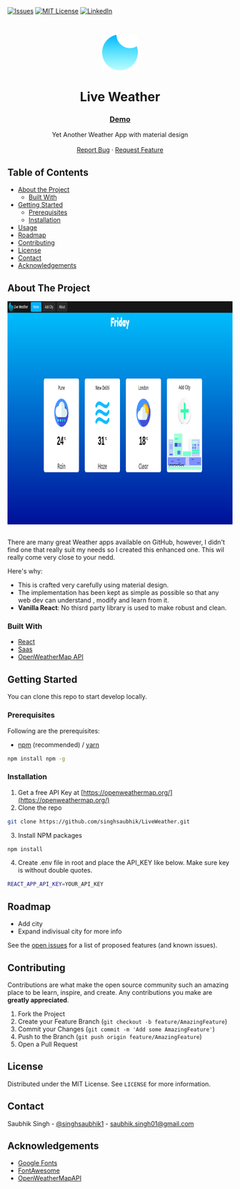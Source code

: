 [![Issues][issues-shield]][issues-url]
[![MIT License][license-shield]][license-url]
[![LinkedIn][linkedin-shield]][linkedin-url]

<!-- PROJECT LOGO -->
<br />
<p align="center">
<a>
<img src="https://raw.githubusercontent.com/singhsaubhik/LiveWeather/master/public/logo200.png" alt="Logo" width="80" height="80">
  </a>

  <h1 align="center">Live Weather</h1>
  <a href="https://liveweather1.netlify.app">
    <h3 align="center">Demo</h3>
  </a>

  <p align="center">
    Yet Another Weather App with material design
    <br />
    <br />
    <a href="https://github.com/singhsaubhik/LiveWeather/issues">Report Bug</a>
    ·
    <a href="https://github.com/singhsaubhik/LiveWeather/issues">Request Feature</a>
  </p>
</p>

<!-- TABLE OF CONTENTS -->

## Table of Contents

- [About the Project](#about-the-project)
  - [Built With](#built-with)
- [Getting Started](#getting-started)
  - [Prerequisites](#prerequisites)
  - [Installation](#installation)
- [Usage](#usage)
- [Roadmap](#roadmap)
- [Contributing](#contributing)
- [License](#license)
- [Contact](#contact)
- [Acknowledgements](#acknowledgements)

<!-- ABOUT THE PROJECT -->

## About The Project

<img align="center" src="https://raw.githubusercontent.com/singhsaubhik/LiveWeather/master/screenshots/img1.png" alt="ScreenShot1" width="1200" height="500">

<br />
<br />

There are many great Weather apps available on GitHub, however, I didn't find one that really suit my needs so I created this enhanced one. This wil really come very close to your nedd.

Here's why:

- This is crafted very carefully using material design.
- The implementation has been kept as simple as possible so that any web dev can understand , modify and learn from it.
- **Vanilla React**: No thisrd party library is used to make robust and clean.


### Built With

- [React](https://reactjs.org)
- [Saas](https://sass-lang.com)
- [OpenWeatherMap API](https://openweathermap.org/)

<!-- GETTING STARTED -->

## Getting Started
You can clone this repo to start develop locally.

### Prerequisites

Following are the prerequisites:

- [npm](https://npmjs.com/) (recommended) / [yarn](https://yarnpkg.com/)

```sh
npm install npm -g
```

### Installation

1. Get a free API Key at [https://openweathermap.org/](https://openweathermap.org/)
2. Clone the repo

```sh
git clone https://github.com/singhsaubhik/LiveWeather.git
```

3. Install NPM packages

```sh
npm install
```

4. Create .env file in root and place the API_KEY like below. Make sure key is without double quotes.

```sh
REACT_APP_API_KEY=YOUR_API_KEY
```


<!-- ROADMAP -->

## Roadmap

- Add city
- Expand indivisual city for more info

See the [open issues](https://github.com/singhsaubhik/LiveWeather/issues) for a list of proposed features (and known issues).

<!-- CONTRIBUTING -->

## Contributing

Contributions are what make the open source community such an amazing place to be learn, inspire, and create. Any contributions you make are **greatly appreciated**.

1. Fork the Project
2. Create your Feature Branch (`git checkout -b feature/AmazingFeature`)
3. Commit your Changes (`git commit -m 'Add some AmazingFeature'`)
4. Push to the Branch (`git push origin feature/AmazingFeature`)
5. Open a Pull Request

<!-- LICENSE -->

## License

Distributed under the MIT License. See `LICENSE` for more information.

<!-- CONTACT -->

## Contact

Saubhik Singh - [@singhsaubhik1](https://twitter.com/singhsaubhik1) - saubhik.singh01@gmail.com

<!-- ACKNOWLEDGEMENTS -->

## Acknowledgements

- [Google Fonts](https://fonts.google.com)
- [FontAwesome](https://fontawesome.com)
- [OpenWeatherMapAPI](https://openweathermap.org)


<!-- MARKDOWN LINKS & IMAGES -->
<!-- https://www.markdownguide.org/basic-syntax/#reference-style-links -->

[contributors-shield]: https://img.shields.io/github/contributors/singhsaubhik/LiveWeather.svg?style=flat-square
[contributors-url]: https://github.com/singhsaubhik/LiveWeather/graphs/contributors
[forks-shield]: https://img.shields.io/github/forks/singhsaubhik/LiveWeather.svg?style=flat-square
[forks-url]: https://github.com/singhsaubhik/LiveWeather/network/members
[issues-shield]: https://img.shields.io/github/issues/singhsaubhik/LiveWeather.svg?style=flat-square
[issues-url]: https://github.com/singhsaubhik/LiveWeather/issues
[license-shield]: https://img.shields.io/github/license/singhsaubhik/LiveWeather.svg?style=flat-square
[license-url]: https://github.com/singhsaubhik/LiveWeather/blob/master/LICENSE.txt
[linkedin-shield]: https://img.shields.io/badge/-LinkedIn-black.svg?style=flat-square&logo=linkedin&colorB=555
[linkedin-url]: https://linkedin.com/in/saubhik-singh-b71584126
